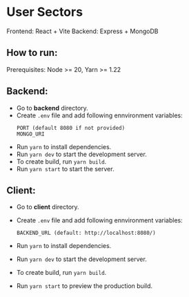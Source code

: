 # User Sectors

Frontend: React + Vite
Backend: Express + MongoDB

## How to run:

Prerequisites: Node >= 20, Yarn >= 1.22

## Backend:

- Go to **backend** directory.
- Create `.env` file and add following ennvironment variables:
  ```
  PORT (default 8080 if not provided)
  MONGO_URI
  ```
- Run `yarn` to install dependencies.
- Run `yarn dev` to start the development server.
- To create build, run `yarn build`.
- Run `yarn start` to start the server.

## Client:

- Go to **client** directory.
- Create `.env` file and add following ennvironment variables:

  ```
  BACKEND_URL (default: http://localhost:8080/)
  ```

- Run `yarn` to install dependencies.
- Run `yarn dev` to start the development server.
- To create build, run `yarn build`.
- Run `yarn start` to preview the production build.
